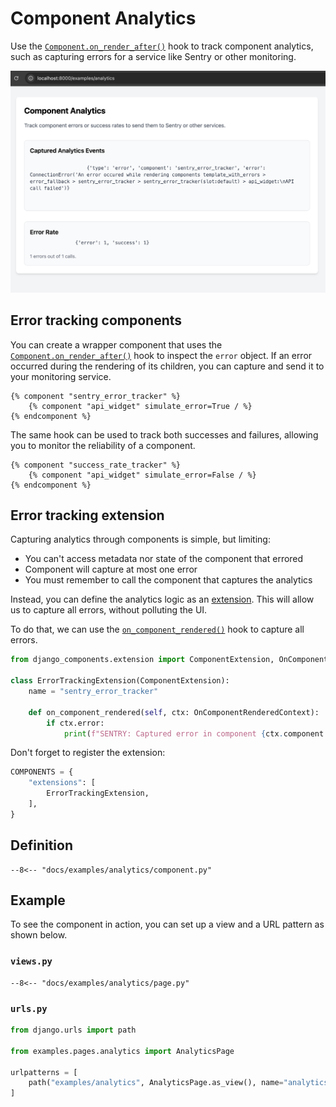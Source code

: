 # Component Analytics

Use the [`Component.on_render_after()`](../../reference/api#django_components.Component.on_render_after) hook to track component analytics, such as capturing errors for a service like Sentry or other monitoring.

![Analytics example](./images/analytics.png)

## Error tracking components

You can create a wrapper component that uses the [`Component.on_render_after()`](../../reference/api#django_components.Component.on_render_after) hook to inspect the `error` object. If an error occurred during the rendering of its children, you can capture and send it to your monitoring service.

```django
{% component "sentry_error_tracker" %}
    {% component "api_widget" simulate_error=True / %}
{% endcomponent %}
```

The same hook can be used to track both successes and failures, allowing you to monitor the reliability of a component.

```django
{% component "success_rate_tracker" %}
    {% component "api_widget" simulate_error=False / %}
{% endcomponent %}
```

## Error tracking extension

Capturing analytics through components is simple, but limiting:

- You can't access metadata nor state of the component that errored
- Component will capture at most one error
- You must remember to call the component that captures the analytics

Instead, you can define the analytics logic as an [extension](../../concepts/advanced/extensions.md). This will allow us to capture all errors, without polluting the UI.

To do that, we can use the [`on_component_rendered()`](../../reference/extension_hooks/#django_components.extension.ComponentExtension.on_component_rendered) hook to capture all errors.

```python
from django_components.extension import ComponentExtension, OnComponentRenderedContext

class ErrorTrackingExtension(ComponentExtension):
    name = "sentry_error_tracker"

    def on_component_rendered(self, ctx: OnComponentRenderedContext):
        if ctx.error:
            print(f"SENTRY: Captured error in component {ctx.component.name}: {ctx.error}")
```

Don't forget to register the extension:

```python
COMPONENTS = {
    "extensions": [
        ErrorTrackingExtension,
    ],
}
```

## Definition

```djc_py
--8<-- "docs/examples/analytics/component.py"
```

## Example

To see the component in action, you can set up a view and a URL pattern as shown below.

### `views.py`

```djc_py
--8<-- "docs/examples/analytics/page.py"
```

### `urls.py`

```python
from django.urls import path

from examples.pages.analytics import AnalyticsPage

urlpatterns = [
    path("examples/analytics", AnalyticsPage.as_view(), name="analytics"),
]
```
